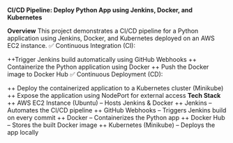 **CI/CD Pipeline: Deploy Python App using Jenkins, Docker, and Kubernetes**

**Overview**
This project demonstrates a CI/CD pipeline for a Python application using Jenkins, Docker, and Kubernetes deployed on an AWS EC2 instance.
✅ Continuous Integration (CI):

++Trigger Jenkins build automatically using GitHub Webhooks
++ Containerize the Python application using Docker
++ Push the Docker image to Docker Hub
✅ Continuous Deployment (CD):

++ Deploy the containerized application to a Kubernetes cluster (Minikube)
++ Expose the application using NodePort for external access
**Tech Stack**
++ AWS EC2 Instance (Ubuntu) – Hosts Jenkins & Docker
++ Jenkins – Automates the CI/CD pipeline
++ GitHub Webhooks – Triggers Jenkins build on every commit
++ Docker – Containerizes the Python app
++ Docker Hub – Stores the built Docker image
++ Kubernetes (Minikube) – Deploys the app locally
